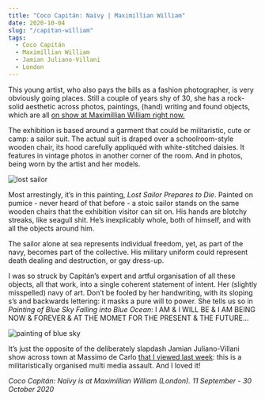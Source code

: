 ```yaml
---
title: "Coco Capitán: Naïvy | Maximillian William"
date: 2020-10-04
slug: "/capitan-william"
tags:
  - Coco Capitán
  - Maximillian William
  - Jamian Juliano-Villani
  - London
---
```


This young artist, who also pays the bills as a fashion photographer, is very obviously going places. Still a couple of years shy of 30, she has a rock-solid aesthetic across photos, paintings, (hand) writing and found objects, which are all [on show at Maximillian William right now.](https://maximillianwilliam.com/exhibition/naivy/)

The exhibition is based around a garment that could be militaristic, cute or camp: a sailor suit. The actual suit is draped over a schoolroom-style wooden chair, its hood carefully appliquéd with white-stitched daisies. It features in vintage photos in another corner of the room. And in photos, being worn by the artist and her models.

![lost sailor](/capitan-william-1.jpg)

Most arrestingly, it’s in this painting, *Lost Sailor Prepares to Die*. Painted on pumice - never heard of that before - a stoic sailor stands on the same wooden chairs that the exhibition visitor can sit on. His hands are blotchy streaks, like seagull shit. He’s inexplicably whole, both of himself, and with all the objects around him.

The sailor alone at sea represents individual freedom, yet, as part of the navy, becomes part of the collective. His military uniform could represent death dealing and destruction, or gay dress-up.

I was so struck by Capitán’s expert and artful organisation of all these objects, all that work, into a single coherent statement of intent. Her (slightly misspelled) navy of art.  Don’t be fooled by her handwriting, with its sloping s’s and backwards lettering: it masks a pure will to power. She tells us so in *Painting of Blue Sky Falling into Blue Ocean*: I AM & I WILL BE  & I AM BEING NOW & FOREVER & AT THE MOMET FOR THE PRESENT & THE FUTURE…

![painting of blue sky](/capitan-william-2.jpg)

It’s just the opposite of the deliberately slapdash Jamian Juliano-Villani show across town at Massimo de Carlo [that I viewed last week](/junque-massimo/): this is a militaristically organised multi media assault. And I loved it!

*Coco Capitán: Naïvy is at Maximillian William (London). 11 September - 30 October 2020*
